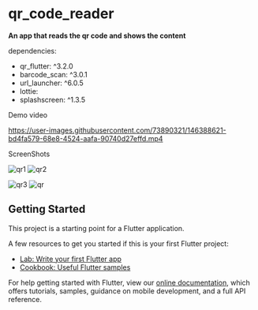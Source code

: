 # qr_code_reader

**An app that reads the qr code and shows the content**

dependencies:

- qr_flutter: ^3.2.0
- barcode_scan: ^3.0.1
- url_launcher: ^6.0.5
- lottie:
- splashscreen: ^1.3.5

Demo video

https://user-images.githubusercontent.com/73890321/146388621-bd4fa579-68e8-4524-aafa-90740d27effd.mp4

ScreenShots

![qr1](https://user-images.githubusercontent.com/73890321/146390146-9e935e64-6b26-4f47-8abb-fec7b6357b55.jpg) ![qr2](https://user-images.githubusercontent.com/73890321/146390170-cde03788-9561-467c-b54a-55e00bd193ea.jpg)

![qr3](https://user-images.githubusercontent.com/73890321/146390184-9ba125df-9cc5-4487-90ac-18620d1d7fb8.jpg) ![qr](https://user-images.githubusercontent.com/73890321/148095834-a9e84032-b4e8-4724-a790-b180214a840c.jpg)


## Getting Started

This project is a starting point for a Flutter application.

A few resources to get you started if this is your first Flutter project:

- [Lab: Write your first Flutter app](https://flutter.dev/docs/get-started/codelab)
- [Cookbook: Useful Flutter samples](https://flutter.dev/docs/cookbook)

For help getting started with Flutter, view our
[online documentation](https://flutter.dev/docs), which offers tutorials,
samples, guidance on mobile development, and a full API reference.
